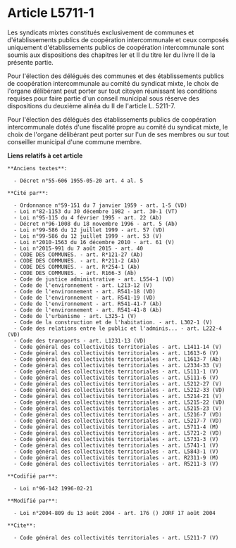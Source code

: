 # Article L5711-1

Les syndicats mixtes constitués exclusivement de communes et d'établissements publics de coopération intercommunale et ceux
composés uniquement d'établissements publics de coopération intercommunale sont soumis aux dispositions des chapitres Ier et
II du titre Ier du livre II de la présente partie. 

Pour l'élection des délégués des communes et des établissements publics de coopération intercommunale au comité du syndicat
mixte, le choix de l'organe délibérant peut porter sur tout citoyen réunissant les conditions requises pour faire partie d'un
conseil municipal sous réserve des dispositions du deuxième alinéa du II de l'article L. 5211-7. 

Pour l'élection des délégués des établissements publics de coopération intercommunale dotés d'une fiscalité propre au comité
du syndicat mixte, le choix de l'organe délibérant peut porter sur l'un de ses membres ou sur tout conseiller municipal d'une
commune membre.

**Liens relatifs à cet article**

	**Anciens textes**:

	  - Décret n°55-606 1955-05-20 art. 4 al. 5

	**Cité par**:

	  - Ordonnance n°59-151 du 7 janvier 1959 - art. 1-5 (VD)
	  - Loi n°82-1153 du 30 décembre 1982 - art. 30-1 (VT)
	  - Loi n°95-115 du 4 février 1995 - art. 22 (Ab)
	  - Décret n°96-1008 du 18 novembre 1996 - art. 5 (Ab)
	  - Loi n°99-586 du 12 juillet 1999 - art. 57 (VD)
	  - Loi n°99-586 du 12 juillet 1999 - art. 53 (V)
	  - Loi n°2010-1563 du 16 décembre 2010 - art. 61 (V)
	  - Loi n°2015-991 du 7 août 2015 - art. 40
	  - CODE DES COMMUNES. - art. R*121-27 (Ab)
	  - CODE DES COMMUNES. - art. R*211-2 (Ab)
	  - CODE DES COMMUNES. - art. R*254-1 (Ab)
	  - CODE DES COMMUNES. - art. R166-3 (Ab)
	  - Code de justice administrative - art. L554-1 (VD)
	  - Code de l'environnement - art. L213-12 (V)
	  - Code de l'environnement - art. R541-18 (VD)
	  - Code de l'environnement - art. R541-19 (VD)
	  - Code de l'environnement - art. R541-41-7 (Ab)
	  - Code de l'environnement - art. R541-41-8 (Ab)
	  - Code de l'urbanisme - art. L325-1 (V)
	  - Code de la construction et de l'habitation. - art. L302-1 (V)
	  - Code des relations entre le public et l'adminis... - art. L222-4 (VD)
	  - Code des transports - art. L1231-13 (VD)
	  - Code général des collectivités territoriales - art. L1411-14 (V)
	  - Code général des collectivités territoriales - art. L1613-6 (V)
	  - Code général des collectivités territoriales - art. L1613-7 (Ab)
	  - Code général des collectivités territoriales - art. L2334-33 (V)
	  - Code général des collectivités territoriales - art. L5111-1 (V)
	  - Code général des collectivités territoriales - art. L5111-6 (V)
	  - Code général des collectivités territoriales - art. L5212-27 (V)
	  - Code général des collectivités territoriales - art. L5212-33 (VD)
	  - Code général des collectivités territoriales - art. L5214-21 (V)
	  - Code général des collectivités territoriales - art. L5215-22 (VD)
	  - Code général des collectivités territoriales - art. L5215-23 (V)
	  - Code général des collectivités territoriales - art. L5216-7 (VD)
	  - Code général des collectivités territoriales - art. L5217-7 (VD)
	  - Code général des collectivités territoriales - art. L5711-4 (M)
	  - Code général des collectivités territoriales - art. L5721-2 (VD)
	  - Code général des collectivités territoriales - art. L5731-3 (V)
	  - Code général des collectivités territoriales - art. L5741-1 (V)
	  - Code général des collectivités territoriales - art. L5843-1 (V)
	  - Code général des collectivités territoriales - art. R2311-9 (M)
	  - Code général des collectivités territoriales - art. R5211-3 (V)

	**Codifié par**:

	  - Loi n°96-142 1996-02-21

	**Modifié par**:

	  - Loi n°2004-809 du 13 août 2004 - art. 176 () JORF 17 août 2004

	**Cite**:

	  - Code général des collectivités territoriales - art. L5211-7 (V)
